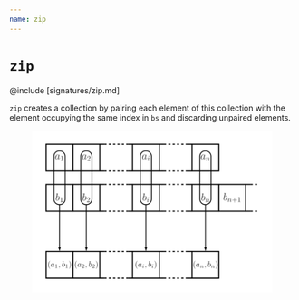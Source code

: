 ```yaml
---
name: zip
---
```


# `zip`

@include [signatures/zip.md]

`zip` creates a collection by pairing each element of this collection with the element occupying the same index in `bs` and discarding unpaired elements.

<figure class="diagram">
  <img src="images/zip.svg" alt="zip function">
  <!-- <figcaption class="diagram-desc"></figcaption> -->
</figure>
